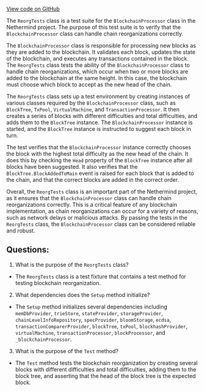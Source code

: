 [View code on GitHub](https://github.com/nethermindeth/nethermind/Nethermind.Blockchain.Test/ReorgTests.cs)

The `ReorgTests` class is a test suite for the `BlockchainProcessor` class in the Nethermind project. The purpose of this test suite is to verify that the `BlockchainProcessor` class can handle chain reorganizations correctly. 

The `BlockchainProcessor` class is responsible for processing new blocks as they are added to the blockchain. It validates each block, updates the state of the blockchain, and executes any transactions contained in the block. The `ReorgTests` class tests the ability of the `BlockchainProcessor` class to handle chain reorganizations, which occur when two or more blocks are added to the blockchain at the same height. In this case, the blockchain must choose which block to accept as the new head of the chain. 

The `ReorgTests` class sets up a test environment by creating instances of various classes required by the `BlockchainProcessor` class, such as `BlockTree`, `TxPool`, `VirtualMachine`, and `TransactionProcessor`. It then creates a series of blocks with different difficulties and total difficulties, and adds them to the `BlockTree` instance. The `BlockchainProcessor` instance is started, and the `BlockTree` instance is instructed to suggest each block in turn. 

The test verifies that the `BlockchainProcessor` instance correctly chooses the block with the highest total difficulty as the new head of the chain. It does this by checking the `Head` property of the `BlockTree` instance after all blocks have been suggested. It also verifies that the `BlockTree.BlockAddedToMain` event is raised for each block that is added to the chain, and that the correct blocks are added in the correct order. 

Overall, the `ReorgTests` class is an important part of the Nethermind project, as it ensures that the `BlockchainProcessor` class can handle chain reorganizations correctly. This is a critical feature of any blockchain implementation, as chain reorganizations can occur for a variety of reasons, such as network delays or malicious attacks. By passing the tests in the `ReorgTests` class, the `BlockchainProcessor` class can be considered reliable and robust.
## Questions: 
 1. What is the purpose of the `ReorgTests` class?
- The `ReorgTests` class is a test fixture that contains a test method for testing blockchain reorganization.

2. What dependencies does the `Setup` method initialize?
- The `Setup` method initializes several dependencies including `memDbProvider`, `trieStore`, `stateProvider`, `storageProvider`, `chainLevelInfoRepository`, `specProvider`, `bloomStorage`, `ecdsa`, `transactionComparerProvider`, `blockTree`, `txPool`, `blockhashProvider`, `virtualMachine`, `transactionProcessor`, `blockProcessor`, and `_blockchainProcessor`.

3. What is the purpose of the `Test` method?
- The `Test` method tests the blockchain reorganization by creating several blocks with different difficulties and total difficulties, adding them to the block tree, and asserting that the head of the block tree is the expected block.